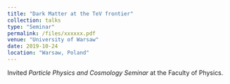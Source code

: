 ```yaml
---
title: "Dark Matter at the TeV frontier"
collection: talks
type: "Seminar"
permalink: /files/xxxxxx.pdf
venue: "University of Warsaw"
date: 2019-10-24
location: "Warsaw, Poland"
---
```


Invited _Particle Physics and Cosmology Seminar_ at the Faculty of Physics.
